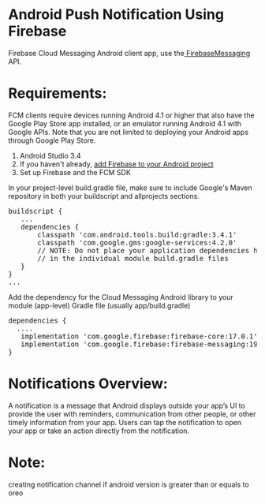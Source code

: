 # Android Push Notification Using Firebase
Firebase Cloud Messaging Android client app, use the<a href="https://firebase.google.com/docs/android/setup"> FirebaseMessaging</a> API.

# Requirements:

FCM clients require devices running Android 4.1 or higher that also have the Google Play Store app installed, or an emulator running Android 4.1 with Google APIs. Note that you are not limited to deploying your Android apps through Google Play Store.

1. Android Studio 3.4
2. If you haven't already, <a href="https://firebase.google.com/docs/android/setup">add Firebase to your Android project</a>
3. Set up Firebase and the FCM SDK

In your project-level build.gradle file, make sure to include Google's Maven repository in both your buildscript and allprojects sections.
<pre>buildscript {
   ...
   dependencies {
       classpath 'com.android.tools.build:gradle:3.4.1'
       classpath 'com.google.gms:google-services:4.2.0'
       // NOTE: Do not place your application dependencies here; they belong
       // in the individual module build.gradle files
   }
}
...
</pre>

Add the dependency for the Cloud Messaging Android library to your module (app-level) Gradle file (usually app/build.gradle)
<pre>dependencies {
  ....
   implementation 'com.google.firebase:firebase-core:17.0.1'
   implementation 'com.google.firebase:firebase-messaging:19.0.1'
}</pre>

# Notifications Overview:
A notification is a message that Android displays outside your app’s UI to provide the user with reminders, communication from other people, or other timely information from your app. Users can tap the notification to open your app or take an action directly from the notification.

# Note:
creating notification channel if android version is greater than or equals to oreo
